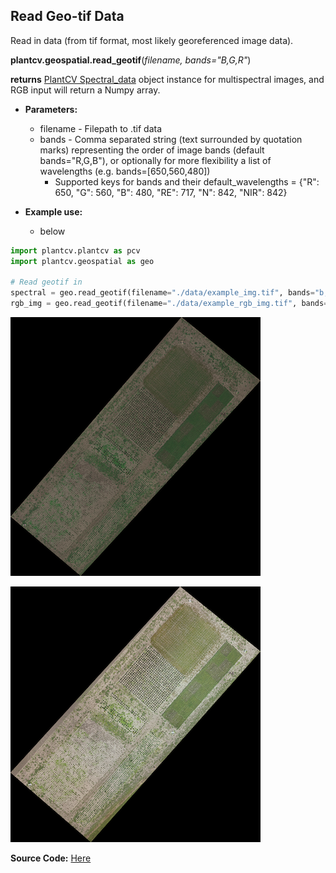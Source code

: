 ## Read Geo-tif Data

Read in data (from tif format, most likely georeferenced image data). 

**plantcv.geospatial.read_geotif**(*filename, bands="B,G,R"*)

**returns** [PlantCV Spectral_data](https://plantcv.readthedocs.io/en/latest/Spectral_data/) object instance for multispectral images, and RGB input will return a Numpy array.

- **Parameters:**
    - filename - Filepath to .tif data 
    - bands - Comma separated string (text surrounded by quotation marks) representing the order of image bands (default bands="R,G,B"), or optionally for more  flexibility a list of wavelengths (e.g. bands=[650,560,480])
        - Supported keys for bands and their default_wavelengths = {"R": 650, "G": 560, "B": 480, "RE": 717, "N": 842, "NIR": 842}

- **Example use:**
    - below


```python
import plantcv.plantcv as pcv 
import plantcv.geospatial as geo

# Read geotif in
spectral = geo.read_geotif(filename="./data/example_img.tif", bands="b,g,r,RE,NIR")
rgb_img = geo.read_geotif(filename="./data/example_rgb_img.tif", bands="R,G,B")

```

![Screenshot](documentation_images/multispec_pseudo_rgb.png)

![Screenshot](documentation_images/rgb.png)

**Source Code:** [Here](https://github.com/danforthcenter/plantcv-geospatial/blob/main/plantcv/geospatial/read_geotif.py)
